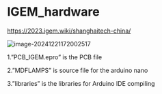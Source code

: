 # IGEM_hardware

https://2023.igem.wiki/shanghaitech-china/

![image-20241221172002517](https://heaticy-1310163554.cos.ap-shanghai.myqcloud.com/markdown/image-20241221172002517.png)

1.”PCB_IGEM.epro” is the PCB file

2.”MDFLAMPS” is source file for the arduino nano

3.”libraries” is the libraries for Arduino IDE compiling

